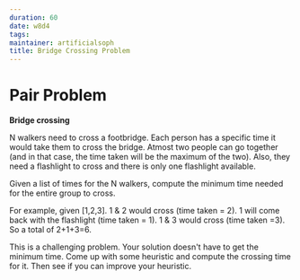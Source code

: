 ```yaml
---
duration: 60
date: w8d4
tags:
maintainer: artificialsoph
title: Bridge Crossing Problem
---
```


# Pair Problem

**Bridge crossing**

N walkers need to cross a footbridge. Each person has a specific time it would take them to cross the bridge. Atmost two people can go together (and in that case, the time taken will be the maximum of the two). Also, they need a flashlight to cross and there is only one flashlight available.

Given a list of times for the N walkers, compute the minimum time needed for the entire group to cross.

For example, given [1,2,3]. 1 & 2 would cross (time taken = 2). 1 will come back with the flashlight (time taken = 1). 1 & 3 would cross (time taken =3). So a total of 2+1+3=6.

This is a challenging problem. Your solution doesn't have to get the minimum time. Come up with some heuristic and compute the crossing time for it. Then see if you can improve your heuristic.

